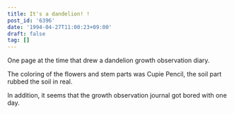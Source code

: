 ```yaml
---
title: It's a dandelion! !
post_id: '6396'
date: '1994-04-27T11:00:23+09:00'
draft: false
tag: []
---
```


One page at the time that drew a dandelion growth observation diary.

The coloring of the flowers and stem parts was Cupie Pencil, the soil part rubbed the soil in real.

In addition, it seems that the growth observation journal got bored with one day.
